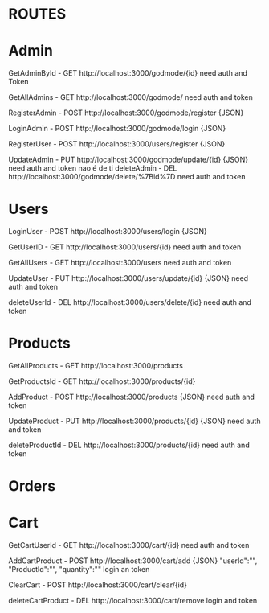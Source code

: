 # ROUTES

# Admin

GetAdminById - GET
http://localhost:3000/godmode/{id}
need auth and Token

GetAllAdmins - GET
http://localhost:3000/godmode/
need auth and token

RegisterAdmin - POST
http://localhost:3000/godmode/register
{JSON}

LoginAdmin - POST
http://localhost:3000/godmode/login
{JSON}

RegisterUser - POST
http://localhost:3000/users/register
{JSON}

UpdateAdmin - PUT
http://localhost:3000/godmode/update/{id}
{JSON}
need auth and token
nao é de ti
deleteAdmin - DEL
http://localhost:3000/godmode/delete/%7Bid%7D
need auth and token

# Users

LoginUser - POST
http://localhost:3000/users/login
{JSON}

GetUserID - GET
http://localhost:3000/users/{id}
need auth and token

GetAllUsers - GET
http://localhost:3000/users
need auth and token

UpdateUser - PUT
http://localhost:3000/users/update/{id}
{JSON}
need auth and token

deleteUserId - DEL
http://localhost:3000/users/delete/{id}
need auth and token

# Products

GetAllProducts - GET
http://localhost:3000/products

GetProductsId - GET
http://localhost:3000/products/{id}

AddProduct - POST
http://localhost:3000/products
{JSON}
need auth and token

UpdateProduct - PUT
http://localhost:3000/products/{id}
{JSON}
need auth and token

deleteProductId - DEL
http://localhost:3000/products/{id}
need auth and token

# Orders

# Cart

GetCartUserId - GET
http://localhost:3000/cart/{id}
need auth and token

AddCartProduct - POST
http://localhost:3000/cart/add
{JSON}
"userId":"",
"ProductId":"",
"quantity":""
login an token

ClearCart - POST
http://localhost:3000/cart/clear/{id}

deleteCartProduct - DEL
http://localhost:3000/cart/remove
login and token
